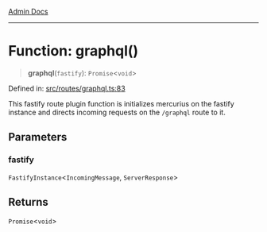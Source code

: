 [Admin Docs](/)

***

# Function: graphql()

> **graphql**(`fastify`): `Promise`\<`void`\>

Defined in: [src/routes/graphql.ts:83](https://github.com/PalisadoesFoundation/talawa-api/blob/a88e9b37389a25702f1dcb39c566193904da08be/src/routes/graphql.ts#L83)

This fastify route plugin function is initializes mercurius on the fastify instance and directs incoming requests on the `/graphql` route to it.

## Parameters

### fastify

`FastifyInstance`\<`IncomingMessage`, `ServerResponse`\>

## Returns

`Promise`\<`void`\>
